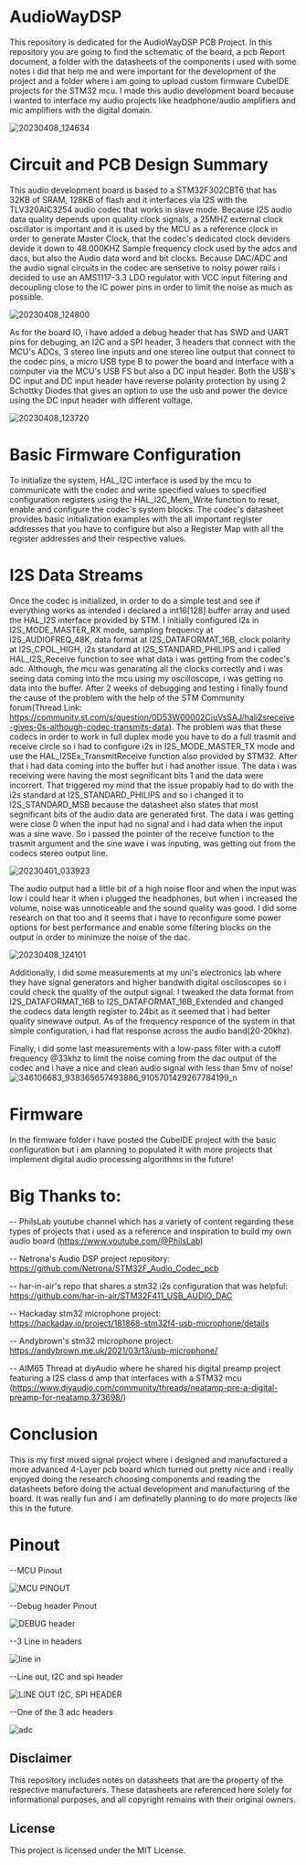 # AudioWayDSP
This repository is dedicated for the AudioWayDSP PCB Project. In this repository you are going to find the schematic of the board, a pcb Report document, a folder with the datasheets of the components i used with some notes i did that help me and were important for the development of the project and a folder where i am going to upload custom firmware CubeIDE projects for the STM32 mcu. I made this audio development board because i wanted to interface my audio projects like headphone/audio amplifiers and mic amplifiers with the digital domain.

![20230408_124634](https://user-images.githubusercontent.com/93339707/230942115-1fff1c84-43ac-4412-8835-438c6a74595b.jpg)

# Circuit and PCB Design Summary
This audio development board is based to a STM32F302CBT6 that has 32KB of SRAM, 128KB of flash and it interfaces via I2S with the TLV320AIC3254 audio codec that works in slave mode. Because I2S audio data quality depends upon quality clock signals, a 25MHZ external clock oscillator is important and it is used by the MCU as a reference clock in order to generate Master Clock, that the codec's dedicated clock deviders devide it down to 48.000KHZ Sample frequency clock used by the adcs and dacs, but also the Audio data word and bit clocks. Because DAC/ADC and the audio signal circuits in the codec are sensetive to noisy power rails i decided to use an AMS1117-3.3 LDO regulator with VCC input filtering and decoupling close to the IC power pins in order to limit the noise as much as possible.

![20230408_124800](https://user-images.githubusercontent.com/93339707/230942482-17a5ab97-9a17-4d35-8651-e696cb9beba7.jpg)

As for the board IO, i have added a debug header that has SWD and UART pins for debuging, an I2C and a SPI header, 3 headers that connect with the MCU's ADCs, 3 stereo line inputs and one stereo line output that connect to the codec pins, a micro USB type B to power the board and interface with a computer via the MCU's USB FS but also a DC input header. Both the USB's DC input and DC input header have reverse polarity protection by using 2 Schottky Diodes that gives an option to use the usb and power the device using the DC input header with different voltage.

![20230408_123720](https://user-images.githubusercontent.com/93339707/230942542-c760dc08-2def-4060-b035-fbc0476e106d.jpg)

# Basic Firmware Configuration
To initialize the system, HAL_I2C interface is used by the mcu to communicate with the codec and write specified values to specified configuration registers using the HAL_I2C_Mem_Write function to reset, enable and configure the codec's system blocks. The codec's datasheet provides basic initialization examples with the all important register addresses that you have to configure but also a Register Map with all the register addresses and their respective values.

# I2S Data Streams
Once the codec is initialized, in order to do a simple test and see if everything works as intended i declared a int16[128] buffer array and used the HAL_I2S interface provided by STM. I initially configured i2s in I2S_MODE_MASTER_RX mode, sampling frequency  at I2S_AUDIOFREQ_48K, data format at I2S_DATAFORMAT_16B, clock polarity at I2S_CPOL_HIGH, i2s standard at I2S_STANDARD_PHILIPS and i called HAL_I2S_Receive function to see what data i was getting from the codec's adc. Although, the mcu was genarating all the clocks correctly and i was seeing data coming into the mcu using my oscilloscope, i was getting no data into the buffer. After 2 weeks of debugging and testing i finally found the cause of the problem with the help of the STM Community forum(Thread Link: https://community.st.com/s/question/0D53W00002CjuVsSAJ/hali2sreceive-gives-0s-although-codec-transmits-data). The problem was that these codecs in order to work in full duplex mode you have to do a full trasmit and receive circle so i had to configure i2s in I2S_MODE_MASTER_TX mode and use the HAL_I2SEx_TransmitReceive function also provided by STM32. After that i had data coming into the buffer but i had another issue. The data i was receiving were having the most segnificant bits 1 and the data were incorrert. That triggered my mind that the issue propably had to do with the i2s standard at I2S_STANDARD_PHILIPS and so i changed it to I2S_STANDARD_MSB because the datasheet also states that most segnificant bits of the audio data are generated first. The data i was getting were close 0 when the input had no signal and i had data when the input was a sine wave. So i passed the pointer of the receive function to the trasmit argument and the sine wave i was inputing, was getting out from the codecs stereo output line. 

![20230401_033923](https://user-images.githubusercontent.com/93339707/230942313-cda9be3b-ccf2-4e36-a6f2-c3fe1a216384.jpg)

The audio output had a little bit of a high noise floor and when the input was low i could hear it when i plugged the headphones, but when i increased the volume, noise was unnoticeable and the sound quality was good. I did some research on that too and it seems that i have to reconfigure some power options for best performance and enable some filtering blocks on the output in order to minimize the noise of the dac.

![20230408_124101](https://user-images.githubusercontent.com/93339707/230942370-556aad7b-2244-40bd-bb3a-6abcd4377a5a.jpg)

Additionally, i did some measurements at my uni's electronics lab where they have signal generators and higher bandwith digital osciloscopes so i could check the quality of the output signal. I tweaked the data format from I2S_DATAFORMAT_16B to I2S_DATAFORMAT_16B_Extended and changed the codecs data length register to 24bit as it seemed that i had better quality sinewave output. As of the frequency responce of the system in that simple configuration, i had flat response across the audio band(20-20khz).

Finally, i did some last measurements with a low-pass filter with a cutoff frequency @33khz to limit the noise coming from the dac output of the codec and i have a nice and clean audio signal with less than 5mv of noise!
![346106683_938365657493886_9105701429267784199_n](https://github.com/patsaoglou/AudioWayDSP/assets/93339707/6a3378d7-7310-44b6-b46f-10d96741ac2b)

# Firmware
In the firmware folder i have posted the CubeIDE project with the basic configuration but i am planning to populated it with more projects that implement digital audio processing algorithms in the future!

# Big Thanks to:

-- PhilsLab youtube channel which has a variety of content regarding these types of projects that i used as a reference and inspiration to build my own audio board
(https://www.youtube.com/@PhilsLab)

-- Netrona's Audio DSP project repository: https://github.com/Netrona/STM32F_Audio_Codec_pcb

-- har-in-air's repo that shares a stm32 i2s configuration that was helpful: https://github.com/har-in-air/STM32F411_USB_AUDIO_DAC

-- Hackaday stm32 microphone project: https://hackaday.io/project/181868-stm32f4-usb-microphone/details

-- Andybrown's stm32 microphone project: https://andybrown.me.uk/2021/03/13/usb-microphone/

-- AIM65 Thread at diyAudio where he shared his digital preamp project featuring a I2S class d amp that interfaces with a STM32 mcu
(https://www.diyaudio.com/community/threads/neatamp-pre-a-digital-preamp-for-neatamp.373698/)

# Conclusion
This is my first mixed signal project where i designed and manufactured a more advanced 4-Layer pcb board which turned out pretty nice and i really enjoyed doing the research choosing components and reading the datasheets before doing the actual development and manufacturing of the board.
It was really fun and i am definatelly planning to do more projects like this in the future.

# Pinout
--MCU Pinout

![MCU PINOUT](https://user-images.githubusercontent.com/93339707/230944513-bfe624c0-bfe5-44ff-8c89-22491e554c47.PNG)

--Debug header Pinout

![DEBUG header](https://user-images.githubusercontent.com/93339707/230945974-e8dcfcb8-5ed8-495e-92a9-f326ddc6ac51.PNG)

--3 Line in headers

![line in](https://user-images.githubusercontent.com/93339707/230945746-c7af9072-e3cb-43c2-8e83-2a5a8cb9e061.PNG)

--Line out, I2C and spi header

![LINE OUT  I2C, SPI HEADER](https://user-images.githubusercontent.com/93339707/230945920-65fcbfe2-8aab-4b61-b26a-9ff0fc354be4.PNG)

--One of the 3 adc headers

![adc](https://user-images.githubusercontent.com/93339707/230946078-22a31f2c-8d24-4fea-8bc6-e8daab094685.PNG)

## Disclaimer
This repository includes notes on datasheets that are the property of the respective manufacturers. These datasheets are referenced here solely for informational purposes, and all copyright remains with their original owners. 

## License
This project is licensed under the MIT License.
